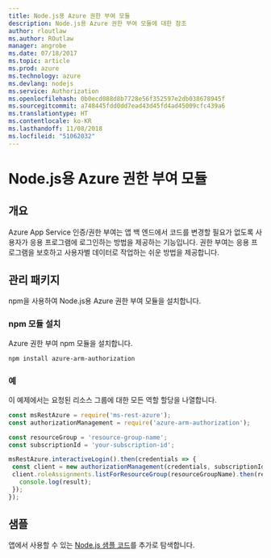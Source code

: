 ```yaml
---
title: Node.js용 Azure 권한 부여 모듈
description: Node.js용 Azure 권한 부여 모듈에 대한 참조
author: rloutlaw
ms.author: ROutlaw
manager: angrobe
ms.date: 07/18/2017
ms.topic: article
ms.prod: azure
ms.technology: azure
ms.devlang: nodejs
ms.service: Authorization
ms.openlocfilehash: 0b0ecd088d8b7728e56f352597e2db038678945f
ms.sourcegitcommit: a748445fdd0dd7ead43d45fd4ad45009cfc439a6
ms.translationtype: HT
ms.contentlocale: ko-KR
ms.lasthandoff: 11/08/2018
ms.locfileid: "51062032"
---
```

# <a name="azure-authorization-modules-for-nodejs"></a>Node.js용 Azure 권한 부여 모듈

## <a name="overview"></a>개요

Azure App Service 인증/권한 부여는 앱 백 엔드에서 코드를 변경할 필요가 없도록 사용자가 응용 프로그램에 로그인하는 방법을 제공하는 기능입니다. 권한 부여는 응용 프로그램을 보호하고 사용자별 데이터로 작업하는 쉬운 방법을 제공합니다.

## <a name="management-package"></a>관리 패키지

npm을 사용하여 Node.js용 Azure 권한 부여 모듈을 설치합니다.

### <a name="install-the-npm-module"></a>npm 모듈 설치

Azure 권한 부여 npm 모듈을 설치합니다.

```bash
npm install azure-arm-authorization
```

### <a name="example"></a>예

이 예제에서는 요청된 리소스 그룹에 대한 모든 역할 할당을 나열합니다.

```javascript
const msRestAzure = require('ms-rest-azure');
const authorizationManagement = require('azure-arm-authorization');

const resourceGroup = 'resource-group-name';
const subscriptionId = 'your-subscription-id';

msRestAzure.interactiveLogin().then(credentials => {
 const client = new authorizationManagement(credentials, subscriptionId);
 client.roleAssignments.listForResourceGroup(resourceGroupName).then(result => {
   console.log(result);
 });
});
```

## <a name="samples"></a>샘플

앱에서 사용할 수 있는 [Node.js 샘플 코드](https://azure.microsoft.com/resources/samples/?platform=nodejs)를 추가로 탐색합니다.
